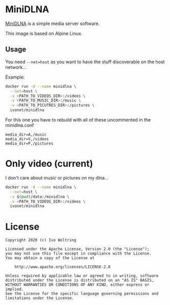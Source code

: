# MiniDLNA

[MiniDLNA](https://sourceforge.net/projects/minidlna/) is a simple media server software.

This image is based on Alpine Linux.

## Usage

You need `--net=host` as you want to have the stuff discoverable on the host network...

Example:

```bash
docker run -d --name minidlna \
  --net=host \
  -v <PATH_TO_VIDEOS_DIR>:/videos \
  -v <PATH_TO_MUSIC_DIR>:/music \
  -v <PATH_TO_PICUTRES_DIR>:/pictures \
  ivonet/minidlna
```
For this one you have to rebuild with all of these uncommented in the minidlna.conf
```text
media_dir=A,/music
media_dir=V,/videos
media_dir=P,/pictures
``` 

# Only video (current)

I don't care about music or pictures on my dlna...

```bash
docker run -d --name minidlna \
  --net=host \
  -v $(pwd)/data:/minidlna \
  -v <PATH_TO_VIDEOS_DIR>:/videos \
  ivonet/minidlna
```

# License

    Copyright 2020 (c) Ivo Woltring

    Licensed under the Apache License, Version 2.0 (the "License");
    you may not use this file except in compliance with the License.
    You may obtain a copy of the License at

        http://www.apache.org/licenses/LICENSE-2.0

    Unless required by applicable law or agreed to in writing, software
    distributed under the License is distributed on an "AS IS" BASIS,
    WITHOUT WARRANTIES OR CONDITIONS OF ANY KIND, either express or implied.
    See the License for the specific language governing permissions and
    limitations under the License.
